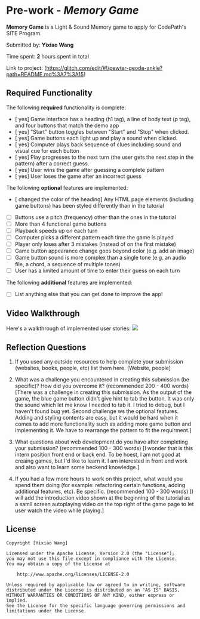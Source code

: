 # Pre-work - _Memory Game_

**Memory Game** is a Light & Sound Memory game to apply for CodePath's SITE Program.

Submitted by: **Yixiao Wang**

Time spent: **2** hours spent in total

Link to project: (https://glitch.com/edit/#!/pewter-geode-ankle?path=README.md%3A7%3A15)

## Required Functionality

The following **required** functionality is complete:

- [ yes] Game interface has a heading (h1 tag), a line of body text (p tag), and four buttons that match the demo app
- [ yes] "Start" button toggles between "Start" and "Stop" when clicked.
- [ yes] Game buttons each light up and play a sound when clicked.
- [ yes] Computer plays back sequence of clues including sound and visual cue for each button
- [ yes] Play progresses to the next turn (the user gets the next step in the pattern) after a correct guess.
- [ yes] User wins the game after guessing a complete pattern
- [ yes] User loses the game after an incorrect guess

The following **optional** features are implemented:

- [ changed the color of the heading] Any HTML page elements (including game buttons) has been styled differently than in the tutorial
- [ ] Buttons use a pitch (frequency) other than the ones in the tutorial
- [ ] More than 4 functional game buttons
- [ ] Playback speeds up on each turn
- [ ] Computer picks a different pattern each time the game is played
- [ ] Player only loses after 3 mistakes (instead of on the first mistake)
- [ ] Game button appearance change goes beyond color (e.g. add an image)
- [ ] Game button sound is more complex than a single tone (e.g. an audio file, a chord, a sequence of multiple tones)
- [ ] User has a limited amount of time to enter their guess on each turn

The following **additional** features are implemented:

- [ ] List anything else that you can get done to improve the app!

## Video Walkthrough

Here's a walkthrough of implemented user stories:
![](your-link-here)

## Reflection Questions

1. If you used any outside resources to help complete your submission (websites, books, people, etc) list them here.
   [Website, people]

2. What was a challenge you encountered in creating this submission (be specific)? How did you overcome it? (recommended 200 - 400 words)
   [There was a challenge in creating this submission. As the output of the game, the blue game button didn't give hint to tab the button. It was only the sound which let me know I needed to tab it. I tried to debug, but I haven't found bug yet. Second challenge ws the optional features.
   Adding and styling contents are easy, but it would be hard when it comes to add more functionality such as adding more game button and implementing it. We have to rearrange the pattern to fit the requirment.]

3. What questions about web development do you have after completing your submission? (recommended 100 - 300 words)
   [I wonder that is this intern position front end or back end. To be hoest, I am not good at creaing games, but I'd like to learn it. I am interested in front end work and also want to learn some beckend knowledge.]

4. If you had a few more hours to work on this project, what would you spend them doing (for example: refactoring certain functions, adding additional features, etc). Be specific. (recommended 100 - 300 words)
   [I will add the introduction video shown at the beginning of the tutorial as a samll screen autoplaying video on the top right of the game page to let user watch the video while playing.]

## License

    Copyright [Yixiao Wang]

    Licensed under the Apache License, Version 2.0 (the "License");
    you may not use this file except in compliance with the License.
    You may obtain a copy of the License at

        http://www.apache.org/licenses/LICENSE-2.0

    Unless required by applicable law or agreed to in writing, software
    distributed under the License is distributed on an "AS IS" BASIS,
    WITHOUT WARRANTIES OR CONDITIONS OF ANY KIND, either express or implied.
    See the License for the specific language governing permissions and
    limitations under the License.
